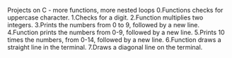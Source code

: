 Projects on C - more functions, more nested loops
0.Functions checks for uppercase character.
1.Checks for a digit.
2.Function multiplies two integers.
3.Prints the numbers from 0 to 9, followed by a new line.
4.Function prints the numbers from 0-9, followed by a new line.
5.Prints 10 times the numbers, from 0-14, followed by a new line.
6.Function draws a straight line in the terminal.
7.Draws a diagonal line on the terminal.
